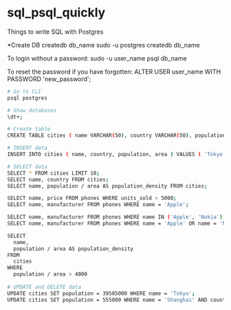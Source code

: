 # sql_psql_quickly
Things to write SQL with Postgres

*Create DB
createdb db_name
sudo -u postgres createdb db_name

To login without a password:
sudo -u user_name psql db_name

To reset the password if you have forgotten:
ALTER USER user_name WITH PASSWORD 'new_password';

```sh
# Go to CLI
psql postgres

# Show databases
\dt+;

# Create table
CREATE TABLE cities ( name VARCHAR(50), country VARCHAR(50), population INTEGER, area INTEGER );

# INSERT data
INSERT INTO cities ( name, country, population, area ) VALUES ( 'Tokyo', 'Japan', 38505000, 8223), ( 'Shanghai', 'China', 22125000, 5423);

# SELECT data
SELECT * FROM cities LIMIT 10;
SELECT name, country FROM cities;
SELECT name, population / area AS population_density FROM cities;

SELECT name, price FROM phones WHERE units_sold > 5000;
SELECT name, manufacturer FROM phones WHERE name = 'Apple';

SELECT name, manufacturer FROM phones WHERE name IN ('Apple', 'Nokia');
SELECT name, manufacturer FROM phones WHERE name = 'Apple' OR name = 'Nokia';

SELECT 
  name, 
  population / area AS population_density 
FROM 
  cities 
WHERE 
  population / area > 4000
  
# UPDATE and DELETE data
UPDATE cities SET population = 39505000 WHERE name = 'Tokyo';
UPDATE cities SET population = 555000 WHERE name = 'Shanghai' AND country = 'US';
```
